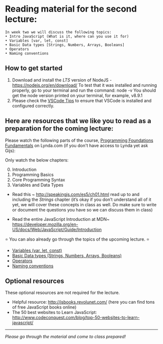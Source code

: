 # Reading material for the second lecture:

```
In week two we will discuss the following topics:
• Intro JavaScript (What is it, where can you use it for)
• Variables [var, let, const]
• Basic Data types [Strings, Numbers, Arrays, Booleans]
• Operators
• Naming conventions
```

## How to get started
1. Download and install the *LTS* version of NodeJS - https://nodejs.org/en/download/
To test that it was installed and running properly, go to your terminal and run the command: node -v You should get the node version printed on your terminal, for example, v8.9.1
2. Please check the [VSCode Tips](https://github.com/HackYourFuture/fundamentals/tree/master/VSCodeTips/README.md) to ensure that VSCode is installed and configured correctly.

## Here are resources that we like you to read as a preparation for the coming lecture:

Please watch the following parts of the course, [Programming Foundations Fundamentals](https://www.lynda.com/Programming-Foundations-tutorials/Welcome/83603/90426-4.html) on Lynda.com (if you don't have access to Lynda yet ask Gijs):

Only watch the below chapters:

0. Introduction
1. Programming Basics
2. Core Programming Syntax 
3. Variables and Data Types

- Read this ~ http://speakingjs.com/es5/ch01.html read up to and including the *Strings* chapter (it’s okay if you don’t understand all of it yet, we will cover these concepts in class as well. Do make sure to write or document the questions you have so we can discuss them in class)

- Read the entire JavaScript Introduction at MDN~ https://developer.mozilla.org/en-US/docs/Web/JavaScript/Guide/Introduction

:star: You can also already go through the topics of the upcoming lecture. :star:

- [Variables (var, let, const)](./../../../../fundamentals/blob/master/fundamentals/variables.md)<br>
- [Basic Data types (Strings, Numbers, Arrays, Booleans)](./../../../../fundamentals/blob/master/fundamentals/values.md)<br>
- [Operators](./../../../../fundamentals/blob/master/fundamentals/operators.md)<br>
- [Naming conventions](./../../../../fundamentals/blob/master/fundamentals/naming_conventions.md)

## Optional resources

These optional resources are not required for the lecture.

- Helpful resource: http://jsbooks.revolunet.com/ (here you can find tons of free JavaScript books online)
- The 50 best websites to Learn JavaScript: http://www.codeconquest.com/blog/top-50-websites-to-learn-javascript/

---

_Please go through the material and come to class prepared!_

